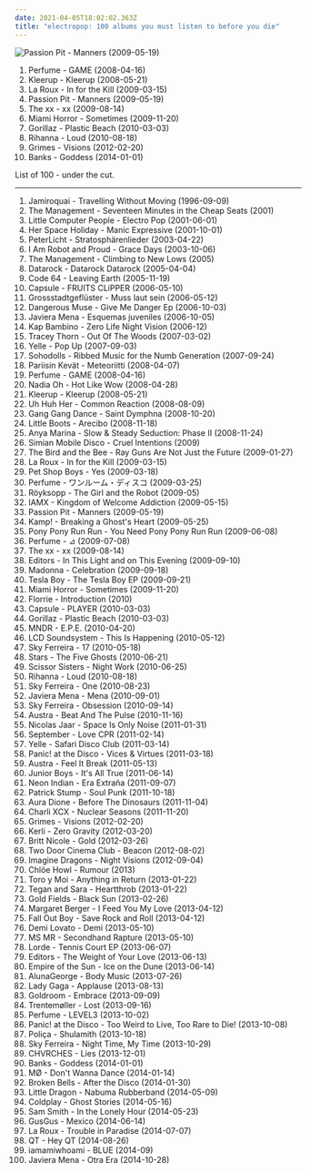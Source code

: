 ```yaml
---
date: 2021-04-05T18:02:02.363Z
title: "electropop: 100 albums you must listen to before you die"
---
```

![Passion Pit - Manners (2009-05-19)](http://coverartarchive.org/release/830e2a21-1e76-40ad-a4a5-9a1b12d656ff/11102770324-500.jpg "Passion Pit - Manners (2009-05-19)")
<ol class="albums">
<li data-cover="http://coverartarchive.org/release/6731434a-6638-3029-bfe6-cde8fa92b04f/3623870570-500.jpg" data-tags="electropop, japanese, j-pop" role="button">Perfume - GAME (2008-04-16)</li>
<li data-cover="http://coverartarchive.org/release/638aa7c9-28a7-45f7-8181-e96e1410fe20/7115401017-500.jpg" data-tags="electropop, electronica" role="button">Kleerup - Kleerup (2008-05-21)</li>
<li data-cover="http://coverartarchive.org/release/832a78ea-5be2-36b3-bcb7-107b77dfe674/23298175097-500.jpg" data-tags="electropop" role="button">La Roux - In for the Kill (2009-03-15)</li>
<li data-cover="http://coverartarchive.org/release/830e2a21-1e76-40ad-a4a5-9a1b12d656ff/11102770324-500.jpg" data-tags="electronic, indie pop, indie" role="button">Passion Pit - Manners (2009-05-19)</li>
<li data-cover="http://coverartarchive.org/release/2d9f9aac-1884-3939-a3b7-01437151e495/7167631451-500.jpg" data-tags="indie" role="button">The xx - xx (2009-08-14)</li>
<li data-cover="http://coverartarchive.org/release/49eefb52-d716-450c-a60d-115f1c4f4240/1472462701-500.jpg" data-tags="electronic, electronica, electropop, synthpop" role="button">Miami Horror - Sometimes (2009-11-20)</li>
<li data-cover="http://coverartarchive.org/release/cc91709d-4a15-3d62-91e8-25a1464950fd/9935228575-500.jpg" data-tags="alternative" role="button">Gorillaz - Plastic Beach (2010-03-03)</li>
<li data-cover="http://coverartarchive.org/release/c43043ff-a16d-4c74-a7cb-a278bf4d4c5c/8051913193-500.jpg" data-tags="pop, rihanna" role="button">Rihanna - Loud (2010-08-18)</li>
<li data-cover="http://coverartarchive.org/release/e2541a4f-c91e-412e-837b-ce63cc8ea960/5391811873-500.jpg" data-tags="dream pop" role="button">Grimes - Visions (2012-02-20)</li>
<li data-cover="http://coverartarchive.org/release/5ef96551-de57-4cb6-9fce-4721882cef6b/12614617442-500.jpg" data-tags="downtempo, electronic" role="button">Banks - Goddess (2014-01-01)</li>
</ol>
List of 100 - under the cut.
<!-- more -->

_________________

<ol class="albums">
<li data-cover="http://coverartarchive.org/release/e357d59f-7440-47bd-97c5-88c38c1080f8/7479486477-500.jpg" data-tags="funk, acid jazz" role="button">
Jamiroquai - Travelling Without Moving (1996-09-09)
</li>
<li data-cover="https://img.discogs.com/Quh_LNVaff3yV5pAwEBiqcv-tF0=/fit-in/600x600/filters:strip_icc():format(jpeg):mode_rgb():quality(90)/discogs-images/R-3847506-1346727423-4229.jpeg.jpg" data-tags="electropop, indie, pop, alternative, dance, indietronic, mgmt" role="button">
The Management - Seventeen Minutes in the Cheap Seats (2001)
</li>
<li data-cover="https://img.discogs.com/sXd0PRWDoNXRzUuiuSK-Ae6eGMk=/fit-in/600x602/filters:strip_icc():format(jpeg):mode_rgb():quality(90)/discogs-images/R-10025-1514997776-9261.jpeg.jpg" data-tags="electropop, electroclash, electro" role="button">
Little Computer People - Electro Pop (2001-06-01)
</li>
<li data-cover="https://via.placeholder.com/450" data-tags="electropop" role="button">
Her Space Holiday - Manic Expressive (2001-10-01)
</li>
<li data-cover="http://coverartarchive.org/release/b6075a13-4bee-470d-8bc6-5a64fffaea49/28682361618-500.jpg" data-tags="electropop, indie, german, stratrock" role="button">
PeterLicht - Stratosphärenlieder (2003-04-22)
</li>
<li data-cover="http://coverartarchive.org/release/3058bca4-6a57-4815-b09d-5fe064451104/7029934673-500.jpg" data-tags="electronic, electronica, electropop, idm, chill out, easy, just listening" role="button">
I Am Robot and Proud - Grace Days (2003-10-06)
</li>
<li data-cover="http://coverartarchive.org/release/9959f21d-d92c-4b78-8457-c973963d8fe1/9938303562-500.jpg" data-tags="electronic, electronica, electropop, indie, mgmt, electro indie pop" role="button">
The Management - Climbing to New Lows (2005)
</li>
<li data-cover="http://coverartarchive.org/release/251009a7-5aef-4dae-8ae9-01835f29dc58/18362230912-500.jpg" data-tags="new rave, electronic, datarock" role="button">
Datarock - Datarock Datarock (2005-04-04)
</li>
<li data-cover="http://coverartarchive.org/release/1125e80e-3871-43a8-8976-d7c4337bbb1a/3102450893-500.jpg" data-tags="electronic, electropop, 8bit, chiptune, wanttohearagain" role="button">
Code 64 - Leaving Earth (2005-11-19)
</li>
<li data-cover="http://coverartarchive.org/release/5a00cdce-1a2b-48f3-adbb-ca1b5ad779b9/3951479046-500.jpg" data-tags="electronic, electropop, japanese, capsule" role="button">
Capsule - FRUITS CLiPPER (2006-05-10)
</li>
<li data-cover="http://coverartarchive.org/release/17362892-3315-41b7-8fec-1f5402e02b32/17331619135-500.jpg" data-tags="electropop, electro, german" role="button">
Grossstadtgeflüster - Muss laut sein (2006-05-12)
</li>
<li data-cover="https://via.placeholder.com/450" data-tags="electropop, electronic" role="button">
Dangerous Muse - Give Me Danger Ep (2006-10-03)
</li>
<li data-cover="http://coverartarchive.org/release/bea922ba-68ee-4af0-9bb4-0f58c502c4c7/6286413821-500.jpg" data-tags="electropop, pop" role="button">
Javiera Mena - Esquemas juveniles (2006-10-05)
</li>
<li data-cover="https://via.placeholder.com/450" data-tags="electronica, electropop, electroclash, new rave, bitpop" role="button">
Kap Bambino - Zero Life Night Vision (2006-12)
</li>
<li data-cover="https://img.discogs.com/9GwAEUu3_IZbi_fxbL665Lac9s8=/fit-in/590x582/filters:strip_icc():format(jpeg):mode_rgb():quality(90)/discogs-images/R-1405900-1336081977.jpeg.jpg" data-tags="electropop, female vocalist, electronic" role="button">
Tracey Thorn - Out Of The Woods (2007-03-02)
</li>
<li data-cover="http://coverartarchive.org/release/114af478-2f11-4832-8db2-f52b04ec90e1/6440753475-500.jpg" data-tags="french" role="button">
Yelle - Pop Up (2007-09-03)
</li>
<li data-cover="https://img.discogs.com/AJJGBWHRRDq-mS7TXshVuTdDlHE=/fit-in/454x455/filters:strip_icc():format(jpeg):mode_rgb():quality(90)/discogs-images/R-1102142-1192142547.jpeg.jpg" data-tags="electropop, indie" role="button">
Sohodolls - Ribbed Music for the Numb Generation (2007-09-24)
</li>
<li data-cover="http://coverartarchive.org/release/780f1f27-a9fb-46b4-9193-16052e467d04/5161030603-500.jpg" data-tags="electronic, finnish, suomipop" role="button">
Pariisin Kevät - Meteoriitti (2008-04-07)
</li>
<li data-cover="http://coverartarchive.org/release/6731434a-6638-3029-bfe6-cde8fa92b04f/3623870570-500.jpg" data-tags="electropop, japanese, j-pop" role="button">
Perfume - GAME (2008-04-16)
</li>
<li data-cover="https://img.discogs.com/AbS-yr8PFUcOrypG5F_HwaGWL5w=/fit-in/600x600/filters:strip_icc():format(jpeg):mode_rgb():quality(90)/discogs-images/R-1772113-1250264994.jpeg.jpg" data-tags="electronic, electropop, nadia oh" role="button">
Nadia Oh - Hot Like Wow (2008-04-28)
</li>
<li data-cover="http://coverartarchive.org/release/638aa7c9-28a7-45f7-8181-e96e1410fe20/7115401017-500.jpg" data-tags="electropop, electronica" role="button">
Kleerup - Kleerup (2008-05-21)
</li>
<li data-cover="https://img.discogs.com/XKjwOHnY6I0ZVYgC9h41wRTjl50=/fit-in/400x400/filters:strip_icc():format(jpeg):mode_rgb():quality(90)/discogs-images/R-1373926-1213988719.jpeg.jpg" data-tags="electropop" role="button">
Uh Huh Her - Common Reaction (2008-08-09)
</li>
<li data-cover="http://coverartarchive.org/release/14fd17cd-9483-442a-bc76-a0315c8ddf1e/7202308649-500.jpg" data-tags="electronic, experimental" role="button">
Gang Gang Dance - Saint Dymphna (2008-10-20)
</li>
<li data-cover="https://img.discogs.com/gz1dSOvN9WPTJdJlOgWaODHPcvM=/fit-in/600x600/filters:strip_icc():format(jpeg):mode_rgb():quality(90)/discogs-images/R-1578975-1229819642.jpeg.jpg" data-tags="electropop, synthpop" role="button">
Little Boots - Arecibo (2008-11-18)
</li>
<li data-cover="https://img.discogs.com/1yUYXbMd-1P7YRiS710HOsetOTw=/fit-in/600x567/filters:strip_icc():format(jpeg):mode_rgb():quality(90)/discogs-images/R-2159048-1267195191.jpeg.jpg" data-tags="nu jazz, chillout, electropop, indie, jazz, pop, chill, rock, instrumental, alternative, alternative rock, folk, indie pop, indie rock, female vocalists, downtempo, dub, singer-songwriter, acoustic, fusion, world, post-punk, soft rock, funk, jazz-funk, blues, house, indietronica, lounge, drum and bass, dream pop, american, funky, mellow, nu-jazz, smooth, folktronica, rnb, groovy, female vocalist, rhythm and blues, greys anatomy, neo soul, neo-soul, jazzy hip hop, nu-bluz, nu-bluz funky grooves in the e-lounge, electronic-folk, bay area best, groovelife advocate" role="button">
Anya Marina - Slow & Steady Seduction: Phase II (2008-11-24)
</li>
<li data-cover="https://img.discogs.com/_dHLMkprO0KKOlPSICPUozYamKA=/fit-in/225x225/filters:strip_icc():format(jpeg):mode_rgb():quality(90)/discogs-images/R-3608560-1337205771-9481.jpeg.jpg" data-tags="electronic, electropop, dance, party, beat-driven, 12-inch, beat-based" role="button">
Simian Mobile Disco - Cruel Intentions (2009)
</li>
<li data-cover="http://coverartarchive.org/release/600899a8-b28c-42d0-8ee2-7d140cd401b9/13665735915-500.jpg" data-tags="indie, pop" role="button">
The Bird and the Bee - Ray Guns Are Not Just the Future (2009-01-27)
</li>
<li data-cover="http://coverartarchive.org/release/832a78ea-5be2-36b3-bcb7-107b77dfe674/23298175097-500.jpg" data-tags="electropop" role="button">
La Roux - In for the Kill (2009-03-15)
</li>
<li data-cover="https://img.discogs.com/QdBFjm1v0ln48I83zJ0mbt5YRPM=/fit-in/600x600/filters:strip_icc():format(jpeg):mode_rgb():quality(90)/discogs-images/R-151256-1235750294.jpeg.jpg" data-tags="pop, synthpop" role="button">
Pet Shop Boys - Yes (2009-03-18)
</li>
<li data-cover="http://coverartarchive.org/release/a8839f5a-1e4a-43a8-81a5-0b7d50faed71/4407071845-500.jpg" data-tags="electronic, electropop, japanese, female vocalists, jpop, asian, j-pop, electro-pop, girl band, girl group, girl groups, group, idol, asian music, asian pop, one room disco" role="button">
Perfume - ワンルーム・ディスコ (2009-03-25)
</li>
<li data-cover="https://img.discogs.com/kuXvQavXJdNWznq2bAH0XFYaBM4=/fit-in/500x500/filters:strip_icc():format(jpeg):mode_rgb():quality(90)/discogs-images/R-1817025-1245279775.jpeg.jpg" data-tags="electropop, robyn" role="button">
Röyksopp - The Girl and the Robot (2009-05)
</li>
<li data-cover="https://img.discogs.com/lNDL8nXCb7x21HoFPfPmChKCZZU=/fit-in/600x534/filters:strip_icc():format(jpeg):mode_rgb():quality(90)/discogs-images/R-1773854-1609708059-9034.jpeg.jpg" data-tags="alternative" role="button">
IAMX - Kingdom of Welcome Addiction (2009-05-15)
</li>
<li data-cover="http://coverartarchive.org/release/830e2a21-1e76-40ad-a4a5-9a1b12d656ff/11102770324-500.jpg" data-tags="electronic, indie pop, indie" role="button">
Passion Pit - Manners (2009-05-19)
</li>
<li data-cover="http://coverartarchive.org/release/f1cc1723-7975-497d-8152-e38b81b3095f/1707251359-500.jpg" data-tags="electropop, synthpop, lodz, polish electronic, polish synthpop, polish electropop" role="button">
Kamp! - Breaking a Ghost's Heart (2009-05-25)
</li>
<li data-cover="http://coverartarchive.org/release/34375ad9-5765-4894-810c-bb457f60b702/3832887948-500.jpg" data-tags="french, electropop, horses and ponies and unicorns too" role="button">
Pony Pony Run Run - You Need Pony Pony Run Run (2009-06-08)
</li>
<li data-cover="https://via.placeholder.com/450" data-tags="electropop, electronic, j-pop" role="button">
Perfume - ⊿ (2009-07-08)
</li>
<li data-cover="http://coverartarchive.org/release/2d9f9aac-1884-3939-a3b7-01437151e495/7167631451-500.jpg" data-tags="indie" role="button">
The xx - xx (2009-08-14)
</li>
<li data-cover="https://img.discogs.com/ZrzWeONUtVrJz4UzL1bO3auIr7U=/fit-in/600x589/filters:strip_icc():format(jpeg):mode_rgb():quality(90)/discogs-images/R-2084980-1423077313-1815.jpeg.jpg" data-tags="synthpop, electronic, post-punk, alternative, post-punk revival" role="button">
Editors - In This Light and on This Evening (2009-09-10)
</li>
<li data-cover="http://coverartarchive.org/release/18d7b623-e8ca-4afb-add0-d29a7e0fcc9a/15089448233-500.jpg" data-tags="pop" role="button">
Madonna - Celebration (2009-09-18)
</li>
<li data-cover="https://img.discogs.com/obs9J4iBXq9xqPbCw8vgBXrpvhI=/fit-in/600x600/filters:strip_icc():format(jpeg):mode_rgb():quality(90)/discogs-images/R-1907653-1354708822-1946.jpeg.jpg" data-tags="electropop, synthpop" role="button">
Tesla Boy - The Tesla Boy EP (2009-09-21)
</li>
<li data-cover="http://coverartarchive.org/release/49eefb52-d716-450c-a60d-115f1c4f4240/1472462701-500.jpg" data-tags="electronic, electronica, electropop, synthpop" role="button">
Miami Horror - Sometimes (2009-11-20)
</li>
<li data-cover="http://coverartarchive.org/release/136eebff-5327-484f-898c-667787fce226/5552935179-500.jpg" data-tags="electropop, pop" role="button">
Florrie - Introduction (2010)
</li>
<li data-cover="http://coverartarchive.org/release/b7eda74c-c971-4f1d-874d-22b8e96d316e/6311300074-500.jpg" data-tags="electronic, electropop, j-pop, japanese" role="button">
Capsule - PLAYER (2010-03-03)
</li>
<li data-cover="http://coverartarchive.org/release/cc91709d-4a15-3d62-91e8-25a1464950fd/9935228575-500.jpg" data-tags="alternative" role="button">
Gorillaz - Plastic Beach (2010-03-03)
</li>
<li data-cover="http://coverartarchive.org/release/4f5741e9-39bd-4e4e-8568-738a44c971ba/6539067346-500.jpg" data-tags="electropop" role="button">
MNDR - E.P.E. (2010-04-20)
</li>
<li data-cover="http://coverartarchive.org/release/e3be7f1d-883f-4296-a3fa-a8b07cb7d4ea/3942398482-500.jpg" data-tags="electronic" role="button">
LCD Soundsystem - This Is Happening (2010-05-12)
</li>
<li data-cover="http://coverartarchive.org/release/5090ec62-8be8-3aca-807c-a3b4398d4e45/12033721388-500.jpg" data-tags="electropop" role="button">
Sky Ferreira - 17 (2010-05-18)
</li>
<li data-cover="http://coverartarchive.org/release/50b1784e-fe17-4944-80af-604a7f27f892/22157262431-500.jpg" data-tags="indie pop" role="button">
Stars - The Five Ghosts (2010-06-21)
</li>
<li data-cover="https://img.discogs.com/VR-yDrVuHclp1KO-OlCkktjuqQw=/fit-in/600x420/filters:strip_icc():format(jpeg):mode_rgb():quality(90)/discogs-images/R-7878359-1493740742-2363.jpeg.jpg" data-tags="pop, electronic" role="button">
Scissor Sisters - Night Work (2010-06-25)
</li>
<li data-cover="http://coverartarchive.org/release/c43043ff-a16d-4c74-a7cb-a278bf4d4c5c/8051913193-500.jpg" data-tags="pop, rihanna" role="button">
Rihanna - Loud (2010-08-18)
</li>
<li data-cover="http://coverartarchive.org/release/cffd67f7-bf16-4579-b93b-3b7922f4994d/24303225544-500.jpg" data-tags="electropop, pop" role="button">
Sky Ferreira - One (2010-08-23)
</li>
<li data-cover="http://coverartarchive.org/release/d5de7e14-2ce7-4167-bced-5e89db55b8ca/6263362617-500.jpg" data-tags="electropop, electronic, synthpop" role="button">
Javiera Mena - Mena (2010-09-01)
</li>
<li data-cover="http://coverartarchive.org/release/a9bd28f5-9486-4da1-9b72-ed378064e272/17592519462-500.jpg" data-tags="electropop" role="button">
Sky Ferreira - Obsession (2010-09-14)
</li>
<li data-cover="https://via.placeholder.com/450" data-tags="electropop" role="button">
Austra - Beat And The Pulse (2010-11-16)
</li>
<li data-cover="http://coverartarchive.org/release/d2022e3f-c22f-45c9-a1ab-4b2094d65719/23945397989-500.jpg" data-tags="electronic, electronica, minimal" role="button">
Nicolas Jaar - Space Is Only Noise (2011-01-31)
</li>
<li data-cover="http://coverartarchive.org/release/ad1c56d1-ae09-4270-9ff3-5e12df7eadf5/6305581895-500.jpg" data-tags="electropop, dance-pop, eurodance, eletronic, electrodance" role="button">
September - Love CPR (2011-02-14)
</li>
<li data-cover="http://coverartarchive.org/release/654b2ebd-a5e8-419e-bf56-70d9c79309fe/5526539361-500.jpg" data-tags="electronic, french" role="button">
Yelle - Safari Disco Club (2011-03-14)
</li>
<li data-cover="http://coverartarchive.org/release/dafe15c2-5fb9-4a5f-9b12-df031d3b0e9b/2103470066-500.jpg" data-tags="alternative rock" role="button">
Panic! at the Disco - Vices & Virtues (2011-03-18)
</li>
<li data-cover="http://coverartarchive.org/release/5e8aec59-129c-4cb4-b894-5e59edb5c4ca/4261741516-500.jpg" data-tags="indie electronic, new wave, alternative, synthpop" role="button">
Austra - Feel It Break (2011-05-13)
</li>
<li data-cover="https://img.discogs.com/ytbgbIEY2PduHyxuc6jlyLUufTM=/fit-in/600x600/filters:strip_icc():format(jpeg):mode_rgb():quality(90)/discogs-images/R-4546400-1370714661-1858.jpeg.jpg" data-tags="chillout, electronic, electropop, indie, indie electronic, indietronica, minimal, canadian, synthpop, alternative dance, synth-pop, domino, stealth, de cumparat" role="button">
Junior Boys - It's All True (2011-06-14)
</li>
<li data-cover="http://coverartarchive.org/release/80418cea-5f7e-48b9-a7de-d58175e51531/18047710272-500.jpg" data-tags="synthpop, electronic, chillwave" role="button">
Neon Indian - Era Extraña (2011-09-07)
</li>
<li data-cover="http://coverartarchive.org/release/03be83c7-ad6e-406b-ab22-5a5abc807340/3570507113-500.jpg" data-tags="electropop, rock, dance-punk" role="button">
Patrick Stump - Soul Punk (2011-10-18)
</li>
<li data-cover="http://coverartarchive.org/release/401dcfe6-fb88-4f2f-b687-38a96546068d/15591956729-500.jpg" data-tags="electropop, pop, acoustic, 90s, 2000s, loved since the first time i heard, cds i own and have yet to hear" role="button">
Aura Dione - Before The Dinosaurs (2011-11-04)
</li>
<li data-cover="http://coverartarchive.org/release/e51e89ca-e5e3-4fca-baa4-b9a8a5db5eb1/5442636038-500.jpg" data-tags="electropop, british, synthpop, darkwave, alternative dance, 10s" role="button">
Charli XCX - Nuclear Seasons (2011-11-20)
</li>
<li data-cover="http://coverartarchive.org/release/e2541a4f-c91e-412e-837b-ce63cc8ea960/5391811873-500.jpg" data-tags="dream pop" role="button">
Grimes - Visions (2012-02-20)
</li>
<li data-cover="http://coverartarchive.org/release/bd36e473-740e-43ee-a273-30bd87b1c11f/12852417487-500.jpg" data-tags="electropop, pop, dance" role="button">
Kerli - Zero Gravity (2012-03-20)
</li>
<li data-cover="http://coverartarchive.org/release/5d4598ed-49ef-4a6f-a6ae-d7b370512a39/11362627561-500.jpg" data-tags="electropop, pop, female vocalists, christian pop" role="button">
Britt Nicole - Gold (2012-03-26)
</li>
<li data-cover="http://coverartarchive.org/release/e9abd378-bb2c-4c66-af8a-ffef8e9d0a59/1924752901-500.jpg" data-tags="indie, indie rock" role="button">
Two Door Cinema Club - Beacon (2012-08-02)
</li>
<li data-cover="http://coverartarchive.org/release/e7bf831c-fff2-4758-a026-4432fd957bd3/6796107819-500.jpg" data-tags="indie rock, alternative, alternative rock" role="button">
Imagine Dragons - Night Visions (2012-09-04)
</li>
<li data-cover="http://coverartarchive.org/release/c1c24ef4-aa74-4808-aca9-968a31235833/11154332325-500.jpg" data-tags="electropop" role="button">
Chlöe Howl - Rumour (2013)
</li>
<li data-cover="http://coverartarchive.org/release/3206bb7e-f4fc-486e-af0c-1ea106a47fc9/2934325843-500.jpg" data-tags="electronic, chillwave" role="button">
Toro y Moi - Anything in Return (2013-01-22)
</li>
<li data-cover="http://coverartarchive.org/release/9d46e2cc-1ae9-44aa-81bc-89e90eef410e/10240022979-500.jpg" data-tags="pop" role="button">
Tegan and Sara - Heartthrob (2013-01-22)
</li>
<li data-cover="http://coverartarchive.org/release/db49e8ed-c772-4d78-b4a9-4320e707ff53/3435050627-500.jpg" data-tags="electronic, electropop, indie, indie pop, indie electronic, synthpop, alternative dance, colours, sun and moon and stars and outer space, alternative-indie rock, new wave-post-punk revival" role="button">
Gold Fields - Black Sun (2013-02-26)
</li>
<li data-cover="http://coverartarchive.org/release/613ec5dc-5eab-401a-8172-d83f09b95896/3974683051-500.jpg" data-tags="electropop, female vocalists, eurovision" role="button">
Margaret Berger - I Feed You My Love (2013-04-12)
</li>
<li data-cover="http://coverartarchive.org/release/f6b77446-f07e-4768-bd34-f8baa90b9b4b/26624103376-500.jpg" data-tags="pop rock" role="button">
Fall Out Boy - Save Rock and Roll (2013-04-12)
</li>
<li data-cover="http://coverartarchive.org/release/dbb18663-128c-4d80-aa6d-65cb43ceb84e/14359720327-500.jpg" data-tags="pop" role="button">
Demi Lovato - Demi (2013-05-10)
</li>
<li data-cover="https://img.discogs.com/0ql8b3dLFazffFJrBCRFnqpVm_s=/fit-in/600x595/filters:strip_icc():format(jpeg):mode_rgb():quality(90)/discogs-images/R-4566013-1368554865-9702.jpeg.jpg" data-tags="indie, alternative, indie pop, dream pop" role="button">
MS MR - Secondhand Rapture (2013-05-10)
</li>
<li data-cover="http://coverartarchive.org/release/90ca45b3-8665-4b03-823b-1b58681545f8/22019815370-500.jpg" data-tags="electropop" role="button">
Lorde - Tennis Court EP (2013-06-07)
</li>
<li data-cover="http://coverartarchive.org/release/88f75d9a-00e0-4ec6-8559-1a6c98672d63/4939836450-500.jpg" data-tags="alternative rock" role="button">
Editors - The Weight of Your Love (2013-06-13)
</li>
<li data-cover="http://coverartarchive.org/release/c06c34e8-15b5-4728-abfc-c7a4bca2c956/3981485392-500.jpg" data-tags="electronic, australian" role="button">
Empire of the Sun - Ice on the Dune (2013-06-14)
</li>
<li data-cover="http://coverartarchive.org/release/3473d4a9-a56e-4a31-a6a0-852eab8cd533/5102500960-500.jpg" data-tags="electronic, pop, synthpop, rnb" role="button">
AlunaGeorge - Body Music (2013-07-26)
</li>
<li data-cover="http://coverartarchive.org/release/c15c3529-0e8e-4cca-a478-1ee3c29bff15/4882899899-500.jpg" data-tags="pop" role="button">
Lady Gaga - Applause (2013-08-13)
</li>
<li data-cover="https://via.placeholder.com/450" data-tags="electronica, electropop, nu disco, breakfest" role="button">
Goldroom - Embrace (2013-09-09)
</li>
<li data-cover="http://coverartarchive.org/release/82c06148-49e1-4ea6-b3f0-d82003710407/5241081245-500.jpg" data-tags="electronic, experimental, indie rock, downtempo, new wave, downbeat, house, idm, deep house" role="button">
Trentemøller - Lost (2013-09-16)
</li>
<li data-cover="https://img.discogs.com/fK_SBnhk_3gYkaQuDn1Mcg2Ro2E=/fit-in/600x619/filters:strip_icc():format(jpeg):mode_rgb():quality(90)/discogs-images/R-5145641-1494989212-6727.jpeg.jpg" data-tags="electronic, electropop, j-pop" role="button">
Perfume - LEVEL3 (2013-10-02)
</li>
<li data-cover="https://via.placeholder.com/450" data-tags="alternative" role="button">
Panic! at the Disco - Too Weird to Live, Too Rare to Die! (2013-10-08)
</li>
<li data-cover="https://img.discogs.com/S4Bsdm-EQUzeMrY0sO3Bh3ursag=/fit-in/600x600/filters:strip_icc():format(jpeg):mode_rgb():quality(90)/discogs-images/R-5003623-1383253872-8828.jpeg.jpg" data-tags="indie, indietronica" role="button">
Poliça - Shulamith (2013-10-18)
</li>
<li data-cover="http://coverartarchive.org/release/185d0b3a-3a56-4db8-8e80-2e47861d078b/12033804091-500.jpg" data-tags="indie pop, noise pop, indie rock, pop, rock, synthpop, alternative" role="button">
Sky Ferreira - Night Time, My Time (2013-10-29)
</li>
<li data-cover="http://coverartarchive.org/release/3afb1982-56f7-4ed1-93a3-641f566401a6/10387904426-500.jpg" data-tags="electronic, electropop, synthpop, glassnote records" role="button">
CHVRCHES - Lies (2013-12-01)
</li>
<li data-cover="http://coverartarchive.org/release/5ef96551-de57-4cb6-9fce-4721882cef6b/12614617442-500.jpg" data-tags="downtempo, electronic" role="button">
Banks - Goddess (2014-01-01)
</li>
<li data-cover="http://coverartarchive.org/release/53f629ae-762f-4d82-ae12-fe84fe780b0a/6659220558-500.jpg" data-tags="electronic, electropop, indie pop, summer, listen, ouvir" role="button">
MØ - Don't Wanna Dance (2014-01-14)
</li>
<li data-cover="http://coverartarchive.org/release/f86081b0-a7bb-4b9d-b68a-5aad0478e968/6373370107-500.jpg" data-tags="synthpop, indie pop" role="button">
Broken Bells - After the Disco (2014-01-30)
</li>
<li data-cover="http://coverartarchive.org/release/9815a22f-d7ca-447f-a144-dfa658207998/7044912523-500.jpg" data-tags="electronic, synthpop, 2014: albums, testament, exodus" role="button">
Little Dragon - Nabuma Rubberband (2014-05-09)
</li>
<li data-cover="http://coverartarchive.org/release/49dab146-5393-4686-bb79-efbb1fa43648/22395430275-500.jpg" data-tags="pop, electronic, alternative, alternative rock, coldplay" role="button">
Coldplay - Ghost Stories (2014-05-16)
</li>
<li data-cover="http://coverartarchive.org/release/e005fa83-f67d-475d-bc17-8a147de390de/25244312194-500.jpg" data-tags="pop, soul" role="button">
Sam Smith - In the Lonely Hour (2014-05-23)
</li>
<li data-cover="http://coverartarchive.org/release/ec5aeb38-6541-4821-bd8a-9c161967f0db/7686700961-500.jpg" data-tags="electropop, chill, electro, house, icelandic, iceland, electro-pop, mp3" role="button">
GusGus - Mexico (2014-06-14)
</li>
<li data-cover="http://coverartarchive.org/release/6540f0f1-6ee7-4bc7-808a-0b38398b9f64/7842080226-500.jpg" data-tags="synthpop" role="button">
La Roux - Trouble in Paradise (2014-07-07)
</li>
<li data-cover="http://coverartarchive.org/release/75995c32-51fd-4f1a-8a76-4ff9ad59afc0/8165380611-500.jpg" data-tags="electropop, pop, dance-pop, electro-pop, bubblegum bass, pc music" role="button">
QT - Hey QT (2014-08-26)
</li>
<li data-cover="http://coverartarchive.org/release/5b0432e3-53c6-4410-88af-e29fc863ed4a/7963468959-500.jpg" data-tags="synthpop, electronic" role="button">
iamamiwhoami - BLUE (2014-09)
</li>
<li data-cover="http://coverartarchive.org/release/948c3f7f-5c26-49d2-9b0e-0281a8394517/16241880584-500.jpg" data-tags="electropop, synthpop, alternative" role="button">
Javiera Mena - Otra Era (2014-10-28)
</li>
</ol>